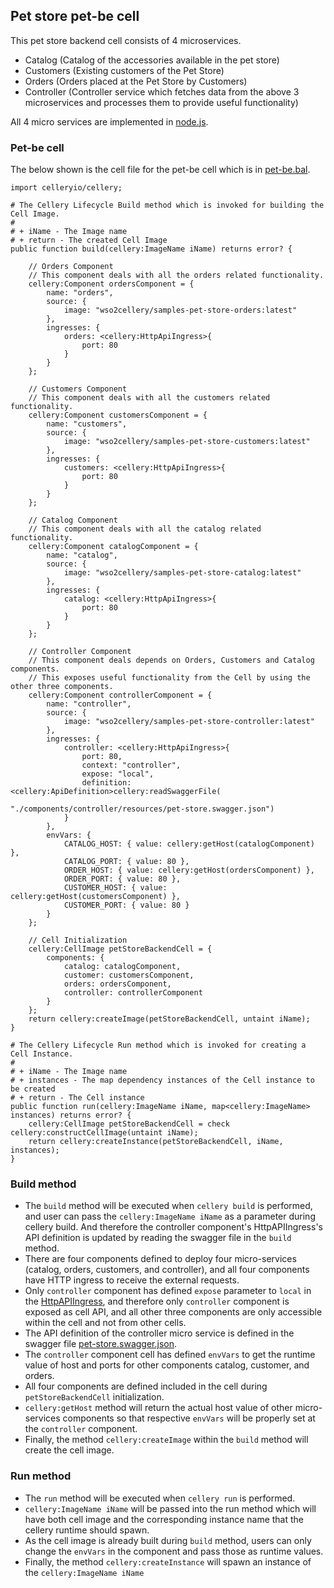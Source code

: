 ## Pet store pet-be cell

This pet store backend cell consists of 4 microservices.

* Catalog (Catalog of the accessories available in the pet store)
* Customers (Existing customers of the Pet Store)
* Orders (Orders placed at the Pet Store by Customers)
* Controller (Controller service which fetches data from the above 3 microservices and processes them to provide useful functionality)

All 4 micro services are implemented in [node.js](https://nodejs.org/en/). 


### Pet-be cell
The below shown is the cell file for the pet-be cell which is in [pet-be.bal](pet-be.bal).

```ballerina
import celleryio/cellery;

# The Cellery Lifecycle Build method which is invoked for building the Cell Image.
#
# + iName - The Image name
# + return - The created Cell Image
public function build(cellery:ImageName iName) returns error? {

    // Orders Component
    // This component deals with all the orders related functionality.
    cellery:Component ordersComponent = {
        name: "orders",
        source: {
            image: "wso2cellery/samples-pet-store-orders:latest"
        },
        ingresses: {
            orders: <cellery:HttpApiIngress>{
                port: 80
            }
        }
    };

    // Customers Component
    // This component deals with all the customers related functionality.
    cellery:Component customersComponent = {
        name: "customers",
        source: {
            image: "wso2cellery/samples-pet-store-customers:latest"
        },
        ingresses: {
            customers: <cellery:HttpApiIngress>{
                port: 80
            }
        }
    };

    // Catalog Component
    // This component deals with all the catalog related functionality.
    cellery:Component catalogComponent = {
        name: "catalog",
        source: {
            image: "wso2cellery/samples-pet-store-catalog:latest"
        },
        ingresses: {
            catalog: <cellery:HttpApiIngress>{
                port: 80
            }
        }
    };

    // Controller Component
    // This component deals depends on Orders, Customers and Catalog components.
    // This exposes useful functionality from the Cell by using the other three components.
    cellery:Component controllerComponent = {
        name: "controller",
        source: {
            image: "wso2cellery/samples-pet-store-controller:latest"
        },
        ingresses: {
            controller: <cellery:HttpApiIngress>{
                port: 80,
                context: "controller",
                expose: "local",
                definition: <cellery:ApiDefinition>cellery:readSwaggerFile(
                                                       "./components/controller/resources/pet-store.swagger.json")
            }
        },
        envVars: {
            CATALOG_HOST: { value: cellery:getHost(catalogComponent) },
            CATALOG_PORT: { value: 80 },
            ORDER_HOST: { value: cellery:getHost(ordersComponent) },
            ORDER_PORT: { value: 80 },
            CUSTOMER_HOST: { value: cellery:getHost(customersComponent) },
            CUSTOMER_PORT: { value: 80 }
        }
    };

    // Cell Initialization
    cellery:CellImage petStoreBackendCell = {
        components: {
            catalog: catalogComponent,
            customer: customersComponent,
            orders: ordersComponent,
            controller: controllerComponent
        }
    };
    return cellery:createImage(petStoreBackendCell, untaint iName);
}

# The Cellery Lifecycle Run method which is invoked for creating a Cell Instance.
#
# + iName - The Image name
# + instances - The map dependency instances of the Cell instance to be created
# + return - The Cell instance
public function run(cellery:ImageName iName, map<cellery:ImageName> instances) returns error? {
    cellery:CellImage petStoreBackendCell = check cellery:constructCellImage(untaint iName);
    return cellery:createInstance(petStoreBackendCell, iName, instances);
}
```
### Build method 
- The `build` method will be executed when `cellery build` is performed, and user can pass the `cellery:ImageName iName` as a parameter during cellery build. 
And therefore the controller component's HttpAPIIngress's API definition is updated by reading the swagger file in the `build` method.
- There are four components defined to deploy four micro-services (catalog, orders, customers, and controller), and all four components have HTTP ingress to receive the external requests. 
- Only `controller` component has defined `expose` parameter to `local` in the [HttpAPIIngress](https://github.com/wso2-cellery/spec#1-http-ingresses), 
and therefore only `controller` component is exposed as cell API, and all other three components are only accessible within the cell and not from other cells.
- The API definition of the controller micro service is defined in the swagger file [pet-store.swagger.json](../../../src/pet-store/pet-be/controller/resources/pet-store.swagger.json). 
- The `controller` component cell has defined `envVars` to get the runtime value of host and ports for other components catalog, customer, and orders. 
- All four components are defined included in the cell during `petStoreBackendCell` initialization.
- `cellery:getHost` method will return the actual host value of other micro-services components so that respective `envVars` will be properly set at the `controller` component.
- Finally, the method `cellery:createImage` within the `build` method will create the cell image.

### Run method
- The `run` method will be executed when `cellery run` is performed.
- `cellery:ImageName iName` will be passed into the run method which will have both cell image and the corresponding instance name that the cellery runtime should spawn.
- As the cell image is already built during `build` method, users can only change the `envVars` in the component and pass those as runtime values.
- Finally, the method `cellery:createInstance` will spawn an instance of the `cellery:ImageName iName`

